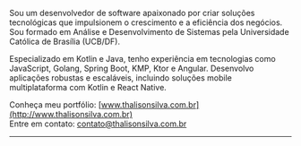 Sou um desenvolvedor de software apaixonado por criar soluções tecnológicas que impulsionem o crescimento e a eficiência dos negócios. Sou formado em Análise e Desenvolvimento de Sistemas pela Universidade Católica de Brasília (UCB/DF).

Especializado em Kotlin e Java, tenho experiência em tecnologias como JavaScript, Golang, Spring Boot, KMP, Ktor e Angular. Desenvolvo aplicações robustas e escaláveis, incluindo soluções mobile multiplataforma com Kotlin e React Native.


Conheça meu portfólio: [www.thalisonsilva.com.br](http://www.thalisonsilva.com.br)  
Entre em contato: contato@thalisonsilva.com.br

---
